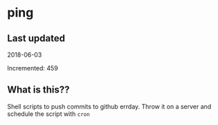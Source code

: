 # ping

## Last updated
2018-06-03

Incremented: 459

## What is this??
Shell scripts to push commits to github errday. Throw it on a server and schedule the script with `cron`
